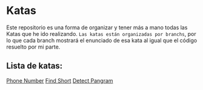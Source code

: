 # Katas

Este repositorio es una forma de organizar y tener más a mano todas las Katas que he ido realizando. `Las katas están organizadas por branchs`, por lo que cada branch mostrará el enunciado de esa kata al igual que el código resuelto por mi parte.

## Lista de katas:

[Phone Number](https://github.com/Ddiaalv/katas/tree/phone-number)
[Find Short](https://github.com/Ddiaalv/katas/tree/find-short)
[Detect Pangram](https://github.com/Ddiaalv/katas/tree/detect-pangram)
